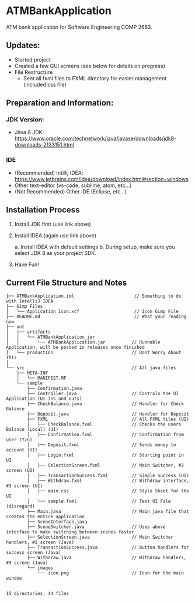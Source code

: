 # ATMBankApplication
ATM bank application for Software Engineering COMP 2663.

## Updates:
- Started project
- Created a few GUI screens (see below for details on progress)
- File Restructure
    - Sent all fxml files to FXML directory for easier management (included css file)
## Preparation and Information:

### JDK Version:
- Java 8 JDK: https://www.oracle.com/technetwork/java/javase/downloads/jdk8-downloads-2133151.html


### IDE
- (Recommended) Intillij IDEA: https://www.jetbrains.com/idea/download/index.html#section=windows
- Other text-editor (vs-code, sublime, atom, etc...)
- (Not Recommended) Other IDE (Eclipse, etc...)

## Installation Process
1. Install JDK first (use link above)
2. Install IDEA (again use link above)

    a. Install IDEA with default settings
    b. During setup, make sure you select JDK 8 as your project SDK.
3. Have Fun!

## Current File Structure and Notes

```
├── ATMBankApplication.iml                       // Something to do with IntelliJ IDEA
├── Gimp Files
│   └── Application Icon.xcf                     // Icon Gimp File
├── README.md                                    // What your reading now
├── out
│   ├── artifacts
│   │   └── ATMBankApplication_jar
│   │       └── ATMBankApplication.jar          // Runnable Application, will be posted in releases once finished
│   └── production                              // Dont Worry About This
│ 
└── src                                         // All java files
    ├── META-INF
    │   └── MANIFEST.MF
    └── sample
        ├── Confirmation.java
        ├── Controller.java                     // Controls the UI Application (UI ins and outs)
        ├── CheckBalance.java                   // Handler for Check Balance
        ├── Deposit.java                        // Handler for Deposit
        ├── FXML                                // All FXML files (UI)
        │   ├── CheckBalance.fxml               // Checks the users Balance (Local) (UI)
        │   ├── Confirmation.fxml               // Confirmation from user (Y/n)
        │   ├── Deposit.fxml                    // Sends money to account (UI)
        │   ├── Login.fxml                      // Starting point in UI
        │   ├── SelectionScreen.fxml            // Main Switcher, #2 screen (UI)
        │   ├── TransactionSuccess.fxml         // Simple success (UI)
        │   ├── Withdraw.fxml                   // Withdraw interface, #3 screen (UI)
        │   ├── main.css                        // Style Sheet for the UI
        │   └── sample.fxml                     // Test UI File (disregard)
        ├── Main.java                           // Main java file that creates the entire application
        ├── SceneInterface.java                 
        ├── SceneSwitcher.java                  // Uses above interface to make switching between scenes faster
        ├── SelectionScreen.java                // Main Switcher handlers, #2 screen (Java)             
        ├── TransactionSuccess.java             // Button handlers for success screen (Java)
        ├── Withdraw.java                       // Withdraw handlers, #3 screen (Java)
        └── images
            └── icon.png                        // Icon for the main window


15 directories, 44 files
```
